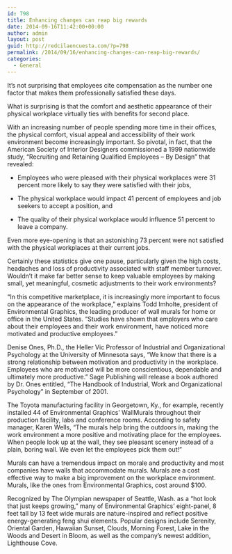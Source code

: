 ```yaml
---
id: 798
title: Enhancing changes can reap big rewards
date: 2014-09-16T11:42:00+00:00
author: admin
layout: post
guid: http://redcilaencuesta.com/?p=798
permalink: /2014/09/16/enhancing-changes-can-reap-big-rewards/
categories:
  - General
---
```

It&#8217;s not surprising that employees cite compensation as the number one factor that makes them professionally satisfied these days.

What is surprising is that the comfort and aesthetic appearance of their physical workplace virtually ties with benefits for second place.

With an increasing number of people spending more time in their offices, the physical comfort, visual appeal and accessibility of their work environment become increasingly important. So pivotal, in fact, that the American Society of Interior Designers commissioned a 1999 nationwide study, &#8220;Recruiting and Retaining Qualified Employees &#8211; By Design&#8221; that revealed:

* Employees who were pleased with their physical workplaces were 31 percent more likely to say they were satisfied with their jobs,

* The physical workplace would impact 41 percent of employees and job seekers to accept a position, and

* The quality of their physical workplace would influence 51 percent to leave a company. 

Even more eye-opening is that an astonishing 73 percent were not satisfied with the physical workplaces at their current jobs.

Certainly these statistics give one pause, particularly given the high costs, headaches and loss of productivity associated with staff member turnover. Wouldn&#8217;t it make far better sense to keep valuable employees by making small, yet meaningful, cosmetic adjustments to their work environments?

&#8220;In this competitive marketplace, it is increasingly more important to focus on the appearance of the workplace,&#8221; explains Todd Imholte, president of Environmental Graphics, the leading producer of wall murals for home or office in the United States. &#8220;Studies have shown that employers who care about their employees and their work environment, have noticed more motivated and productive employees.&#8221;

Denise Ones, Ph.D., the Heller Vic Professor of Industrial and Organizational Psychology at the University of Minnesota says, &#8220;We know that there is a strong relationship between motivation and productivity in the workplace. Employees who are motivated will be more conscientious, dependable and ultimately more productive.&#8221; Sage Publishing will release a book authored by Dr. Ones entitled, &#8220;The Handbook of Industrial, Work and Organizational Psychology&#8221; in September of 2001.

The Toyota manufacturing facility in Georgetown, Ky., for example, recently installed 44 of Environmental Graphics&#8217; WallMurals throughout their production facility, labs and conference rooms. According to safety manager, Karen Wells, &#8220;The murals help bring the outdoors in, making the work environment a more positive and motivating place for the employees. When people look up at the wall, they see pleasant scenery instead of a plain, boring wall. We even let the employees pick them out!&#8221;

Murals can have a tremendous impact on morale and productivity and most companies have walls that accommodate murals. Murals are a cost effective way to make a big improvement on the workplace environment. Murals, like the ones from Environmental Graphics, cost around $100.

Recognized by The Olympian newspaper of Seattle, Wash. as a &#8220;hot look that just keeps growing,&#8221; many of Environmental Graphics&#8217; eight-panel, 8 feet tall by 13 feet wide murals are nature-inspired and reflect positive energy-generating feng shui elements. Popular designs include Serenity, Oriental Garden, Hawaiian Sunset, Clouds, Morning Forest, Lake in the Woods and Desert in Bloom, as well as the company&#8217;s newest addition, Lighthouse Cove.